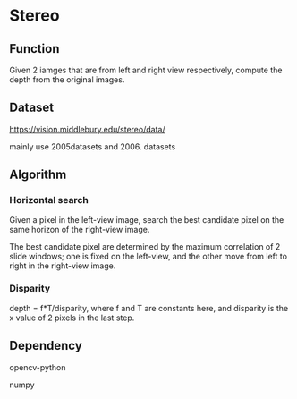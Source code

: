 # Stereo
## Function
Given 2 iamges that are from left and right view respectively, compute the depth from the original images.

## Dataset
https://vision.middlebury.edu/stereo/data/

mainly use 2005datasets and 2006. datasets

## Algorithm
### Horizontal search
Given a pixel in the left-view image, search the best candidate pixel on the same horizon of the right-view image.

The best candidate pixel are determined by the maximum correlation of 2 slide windows; one is fixed on the left-view, and the other move from left to right in the right-view image.
### Disparity 
depth = f\*T/disparity, where f and T are constants here, and disparity is the x value of 2 pixels in the last step.

## Dependency
opencv-python

numpy
